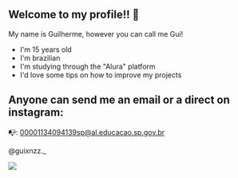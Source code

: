 ## Welcome to my profile!! 💚

My name is Guilherme, however you can call me Gui!

- I'm 15 years old
- I'm brazilian
- I'm studying through the "Alura" platform
- I'd love some tips on how to improve my projects

## Anyone can send me an email or a direct on instagram:

📭: 00001134094139sp@al.educacao.sp.gov.br

@guixnzz._

![](https://media1.tenor.com/m/RUGGdovmONkAAAAd/dance-dancing.gif)
